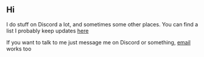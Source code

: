 ## Hi 

I do stuff on Discord a lot, and sometimes some other places. You can find a list I probably keep updates [here](https://prizafal.com/staff)

If you want to talk to me just message me on Discord or something, [email](mailto:root@prizafal.com) works too
